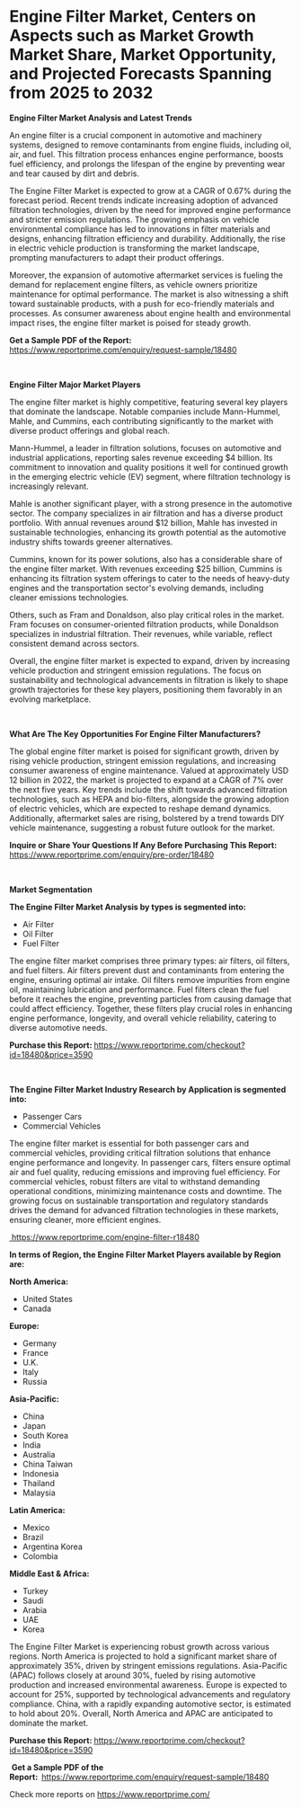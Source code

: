 <p><h1>Engine Filter Market, Centers on Aspects such as Market Growth Market Share, Market Opportunity, and Projected Forecasts Spanning from 2025 to 2032</h1></p><p><strong>Engine Filter Market Analysis and Latest Trends</strong></p>
<p><p>An engine filter is a crucial component in automotive and machinery systems, designed to remove contaminants from engine fluids, including oil, air, and fuel. This filtration process enhances engine performance, boosts fuel efficiency, and prolongs the lifespan of the engine by preventing wear and tear caused by dirt and debris.</p><p>The Engine Filter Market is expected to grow at a CAGR of 0.67% during the forecast period. Recent trends indicate increasing adoption of advanced filtration technologies, driven by the need for improved engine performance and stricter emission regulations. The growing emphasis on vehicle environmental compliance has led to innovations in filter materials and designs, enhancing filtration efficiency and durability. Additionally, the rise in electric vehicle production is transforming the market landscape, prompting manufacturers to adapt their product offerings. </p><p>Moreover, the expansion of automotive aftermarket services is fueling the demand for replacement engine filters, as vehicle owners prioritize maintenance for optimal performance. The market is also witnessing a shift toward sustainable products, with a push for eco-friendly materials and processes. As consumer awareness about engine health and environmental impact rises, the engine filter market is poised for steady growth.</p></p>
<p><strong>Get a Sample PDF of the Report:&nbsp;</strong> <a href="https://www.reportprime.com/enquiry/request-sample/18480?utm_campaign=3574&utm_medium=2&utm_source=Github&utm_content=ia&utm_term=19032025&utm_id=engine-filter">https://www.reportprime.com/enquiry/request-sample/18480</a></p>
<p>&nbsp;</p>
<p><strong>Engine Filter Major Market Players</strong></p>
<p><p>The engine filter market is highly competitive, featuring several key players that dominate the landscape. Notable companies include Mann-Hummel, Mahle, and Cummins, each contributing significantly to the market with diverse product offerings and global reach.</p><p>Mann-Hummel, a leader in filtration solutions, focuses on automotive and industrial applications, reporting sales revenue exceeding $4 billion. Its commitment to innovation and quality positions it well for continued growth in the emerging electric vehicle (EV) segment, where filtration technology is increasingly relevant.</p><p>Mahle is another significant player, with a strong presence in the automotive sector. The company specializes in air filtration and has a diverse product portfolio. With annual revenues around $12 billion, Mahle has invested in sustainable technologies, enhancing its growth potential as the automotive industry shifts towards greener alternatives.</p><p>Cummins, known for its power solutions, also has a considerable share of the engine filter market. With revenues exceeding $25 billion, Cummins is enhancing its filtration system offerings to cater to the needs of heavy-duty engines and the transportation sector's evolving demands, including cleaner emissions technologies.</p><p>Others, such as Fram and Donaldson, also play critical roles in the market. Fram focuses on consumer-oriented filtration products, while Donaldson specializes in industrial filtration. Their revenues, while variable, reflect consistent demand across sectors.</p><p>Overall, the engine filter market is expected to expand, driven by increasing vehicle production and stringent emission regulations. The focus on sustainability and technological advancements in filtration is likely to shape growth trajectories for these key players, positioning them favorably in an evolving marketplace.</p></p>
<p>&nbsp;</p>
<p><strong>What Are The Key Opportunities For Engine Filter Manufacturers?</strong></p>
<p><p>The global engine filter market is poised for significant growth, driven by rising vehicle production, stringent emission regulations, and increasing consumer awareness of engine maintenance. Valued at approximately USD 12 billion in 2022, the market is projected to expand at a CAGR of 7% over the next five years. Key trends include the shift towards advanced filtration technologies, such as HEPA and bio-filters, alongside the growing adoption of electric vehicles, which are expected to reshape demand dynamics. Additionally, aftermarket sales are rising, bolstered by a trend towards DIY vehicle maintenance, suggesting a robust future outlook for the market.</p></p>
<p><strong>Inquire or Share Your Questions If Any Before Purchasing This Report:</strong> <a href="https://www.reportprime.com/enquiry/pre-order/18480?utm_campaign=3574&utm_medium=2&utm_source=Github&utm_content=ia&utm_term=19032025&utm_id=engine-filter">https://www.reportprime.com/enquiry/pre-order/18480</a></p>
<p>&nbsp;</p>
<p><strong>Market Segmentation</strong></p>
<p><strong>The Engine Filter Market Analysis by types is segmented into:</strong></p>
<p><ul><li>Air Filter</li><li>Oil Filter</li><li>Fuel Filter</li></ul></p>
<p><p>The engine filter market comprises three primary types: air filters, oil filters, and fuel filters. Air filters prevent dust and contaminants from entering the engine, ensuring optimal air intake. Oil filters remove impurities from engine oil, maintaining lubrication and performance. Fuel filters clean the fuel before it reaches the engine, preventing particles from causing damage that could affect efficiency. Together, these filters play crucial roles in enhancing engine performance, longevity, and overall vehicle reliability, catering to diverse automotive needs.</p></p>
<p><strong>Purchase this Report:&nbsp;</strong><a href="https://www.reportprime.com/checkout?id=18480&price=3590&utm_campaign=3574&utm_medium=2&utm_source=Github&utm_content=ia&utm_term=19032025&utm_id=engine-filter">https://www.reportprime.com/checkout?id=18480&price=3590</a></p>
<p>&nbsp;</p>
<p><strong>The Engine Filter Market Industry Research by Application is segmented into:</strong></p>
<p><ul><li>Passenger Cars</li><li>Commercial Vehicles</li></ul></p>
<p><p>The engine filter market is essential for both passenger cars and commercial vehicles, providing critical filtration solutions that enhance engine performance and longevity. In passenger cars, filters ensure optimal air and fuel quality, reducing emissions and improving fuel efficiency. For commercial vehicles, robust filters are vital to withstand demanding operational conditions, minimizing maintenance costs and downtime. The growing focus on sustainable transportation and regulatory standards drives the demand for advanced filtration technologies in these markets, ensuring cleaner, more efficient engines.</p></p>
<p><a href="https://www.reportprime.com/engine-filter-r18480?utm_campaign=3574&utm_medium=2&utm_source=Github&utm_content=ia&utm_term=19032025&utm_id=engine-filter">&nbsp;https://www.reportprime.com/engine-filter-r18480</a></p>
<p><strong>In terms of Region, the Engine Filter Market Players available by Region are:</strong></p>
<p>
    <p> <strong> North America: </strong>
        <ul>
            <li>United States</li>
            <li>Canada</li>
        </ul>
        </p> 
    <p> <strong> Europe: </strong>
        <ul>
            <li>Germany</li>
            <li>France</li>
            <li>U.K.</li>
            <li>Italy</li>
            <li>Russia</li>
        </ul>
        </p> 
    <p> <strong> Asia-Pacific: </strong>
        <ul>
            <li>China</li>
            <li>Japan</li>
            <li>South Korea</li>
            <li>India</li>
            <li>Australia</li>
            <li>China Taiwan</li>
            <li>Indonesia</li>
            <li>Thailand</li>
            <li>Malaysia</li>
        </ul>
        </p> 
    <p> <strong> Latin America: </strong>
        <ul>
            <li>Mexico</li>
            <li>Brazil</li>
            <li>Argentina Korea</li>
            <li>Colombia</li>
        </ul>
        </p> 
    <p> <strong> Middle East & Africa: </strong>
        <ul>
            <li>Turkey</li>
            <li>Saudi</li>
            <li>Arabia</li>
            <li>UAE</li>
            <li>Korea</li>
        </ul>
    </p>
    </p>
<p><p>The Engine Filter Market is experiencing robust growth across various regions. North America is projected to hold a significant market share of approximately 35%, driven by stringent emissions regulations. Asia-Pacific (APAC) follows closely at around 30%, fueled by rising automotive production and increased environmental awareness. Europe is expected to account for 25%, supported by technological advancements and regulatory compliance. China, with a rapidly expanding automotive sector, is estimated to hold about 20%. Overall, North America and APAC are anticipated to dominate the market.</p></p>
<p><strong>Purchase this Report: </strong><a href="https://www.reportprime.com/checkout?id=18480&price=3590&utm_campaign=3574&utm_medium=2&utm_source=Github&utm_content=ia&utm_term=19032025&utm_id=engine-filter">https://www.reportprime.com/checkout?id=18480&price=3590</a></p>
<p>&nbsp;<strong>Get a Sample PDF of the Report:&nbsp;&nbsp;</strong><a href="https://www.reportprime.com/enquiry/request-sample/18480?utm_campaign=3574&utm_medium=2&utm_source=Github&utm_content=ia&utm_term=19032025&utm_id=engine-filter">https://www.reportprime.com/enquiry/request-sample/18480</a></p>
<p><strong></strong></p>
<p>Check more reports on <a href="https://www.reportprime.com/?utm_campaign=3574&utm_medium=2&utm_source=Github&utm_content=ia&utm_term=19032025&utm_id=engine-filter">https://www.reportprime.com/</a></p>